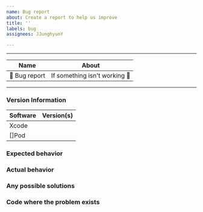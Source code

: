 ```yaml
---
name: Bug report
about: Create a report to help us improve
title: ''
labels: bug
assignees: JJunghyunY

---
```


---
| Name              | About                                        |
| --------------| ----------------------------- |
| 🐜 Bug report | If something isn't working 🔧 |
---

### Version Information
| Software                       | Version(s) |
| ------------------------| ---------- |
| Xcode             |                 |
| []Pod                 |                 |

### Expected behavior

### Actual behavior

### Any possible solutions

### Code where the problem exists
